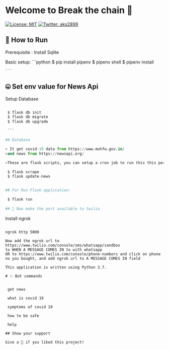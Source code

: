 # Welcome to Break the chain 👋

[![License: MIT](https://img.shields.io/badge/License-MIT-yellow.svg)](https://choosealicense.com/licenses/mit/)
[![Twitter: aks2899](https://img.shields.io/twitter/follow/aks2899.svg?style=social)](https://twitter.com/aks2899)


## 🤩 How to Run

Prerequisite : 
Install Sqlite

Basic setup:
    ```python
    $ pip install pipenv
    $ pipenv shell
    $ pipenv install

    ```
## 🤐 Set env value for News Api

Setup Database

   ```python

    $ flask db init
    $ flask db migrate
    $ flask db upgrade

    ```

## Database

> It get covid-19 data from https://www.mohfw.gov.in/
>and news from https://newsapi.org/

>These are flask scripts, you can setup a cron job to run this this periodically to get latest data

    $ flask scrape
    $ flask update-news
    

## For Run Flask application:

    $ flask run
    
## 🎇 Now make the port available to twilio
```

Install ngrok

```

ngrok http 5000

Now add the ngrok url to https://www.twilio.com/console/sms/whatsapp/sandbox
to WHEN A MESSAGE COMES IN to with whatsapp
OR to https://www.twilio.com/console/phone-numbers and click on phone
no you bought, and add ngrok url to A MESSAGE COMES IN field

This application is written using Python 3.7.

# ✨ Bot commands


 get news

 what is covid 19

 symptoms of covid 19

 how to be safe

 help

## Show your support

Give a 🌟 if you liked this project!



